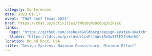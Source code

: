 ```yaml
---
category: Conferences
date: 2023-01-17
event: "THAT Conf Texas 2023"
href: https://that.us/activities/tNRz6cMoBc0pqJsIFzkC
links:
  Repo: "https://github.com/JoshuaKGoldberg/design-system-sketch"
  Slides: "https://1drv.ms/p/s!AvUc1cvPrJnWvtRv5w2TlFXfhHorNQ"
location: Round Rock, USA
title: "Design Systems: Maximum Consistency, Minimum Effort"
---
```


